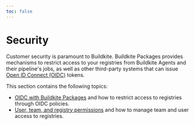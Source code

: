 ```yaml
---
toc: false
---
```


# Security

Customer security is paramount to Buildkite. Buildkite Packages provides mechanisms to restrict access to your registries from Buildkite Agents and their pipeline's jobs, as well as other third-party systems that can issue [Open ID Connect (OIDC)](https://openid.net/developers/how-connect-works/) tokens.

This section contains the following topics:

- [OIDC with Buildkite Packages](/docs/packages/security/oidc) and how to restrict access to registries through OIDC policies.
- [User, team, and registry permissions](/docs/packages/security/permissions) and how to manage team and user access to registries.
